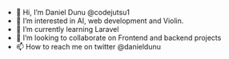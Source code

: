 - 👋 Hi, I’m Daniel Dunu @codejutsu1
- 👀 I’m interested in AI, web development and Violin.
- 🌱 I’m currently learning Laravel
- 💞️ I’m looking to collaborate on Frontend and backend projects
- 📫 How to reach me on twitter @danieldunu

<!---
codejutsu1/codejutsu1 is a ✨ special ✨ repository because its `README.md` (this file) appears on your GitHub profile.
You can click the Preview link to take a look at your changes.
--->
